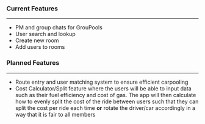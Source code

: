 ### Current Features
---
 - PM and group chats for GrouPools
 - User search and lookup
 - Create new room
 - Add users to rooms

### Planned Features
---
 - Route entry and user matching system to ensure efficient carpooling
 - Cost Calculator/Split feature where the users will be able to input data such as their fuel efficiency and cost of gas. The app will then calculate how to evenly split the cost of the ride between users such that they can split the cost per ride each time **or** rotate the driver/car accordingly in a way that it is fair to all members

